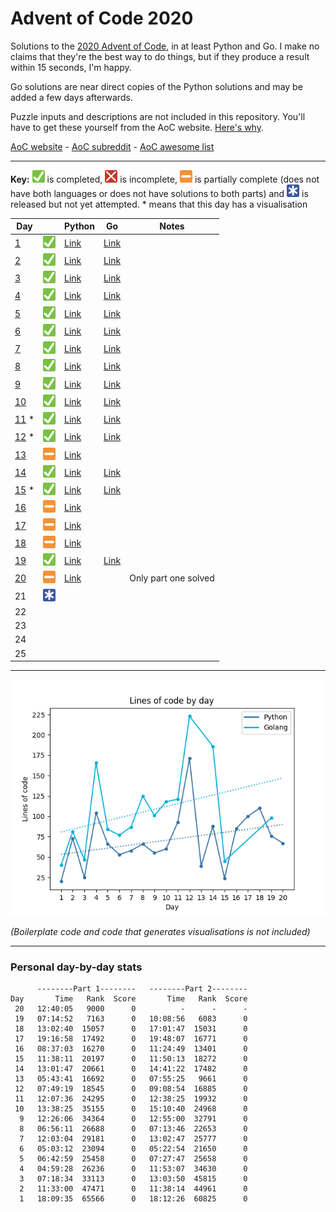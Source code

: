 # Advent of Code 2020

Solutions to the [2020 Advent of Code](https://adventofcode.com/2020), in at least Python and Go. I make no claims that they're the best way to do things, but if they produce a result within 15 seconds, I'm happy.

Go solutions are near direct copies of the Python solutions and may be added a few days afterwards.

Puzzle inputs and descriptions are not included in this repository. You'll have to get these yourself from the AoC website. [Here's why](https://www.reddit.com/r/adventofcode/comments/k99rod/sharing_input_data_were_we_requested_not_to/gf2ukkf/?context=3).

[AoC website](https://adventofcode.com) - [AoC subreddit](https://www.reddit.com/r/adventofcode) - [AoC awesome list](https://github.com/Bogdanp/awesome-advent-of-code)

---

**Key:** ![Completed][check] is completed, ![Incomplete][cross] is incomplete, ![Partially complete][partial] is partially complete (does not have both languages or does not have solutions to both parts) and ![Not yet attempted][pending] is released but not yet attempted. \* means that this day has a visualisation

<!-- PARSE START -->

| Day                                 |                                | Python                                    | Go                                    | Notes                |
| ----------------------------------- | ------------------------------ | ----------------------------------------- | ------------------------------------- | -------------------- |
| [1](/01-reportRepair)               | ![Completed][check]            | [Link](/01-reportRepair/python)           | [Link](/01-reportRepair/go)           |                      |
| [2](/02-passwordPhilosophy)         | ![Completed][check]            | [Link](/02-passwordPhilosophy/python)     | [Link](/02-passwordPhilosophy/go)     |                      |
| [3](/03-tobogganTrajectory)         | ![Completed][check]            | [Link](/03-tobogganTrajectory/python)     | [Link](/03-tobogganTrajectory/go)     |                      |
| [4](/04-passportProcessing)         | ![Completed][check]            | [Link](/04-passportProcessing/python)     | [Link](/04-passportProcessing/go)     |                      |
| [5](/05-binaryBoarding)             | ![Completed][check]            | [Link](/05-binaryBoarding/python)         | [Link](/05-binaryBoarding/go)         |                      |
| [6](/06-customCustoms)              | ![Completed][check]            | [Link](/06-customCustoms/python)          | [Link](/06-customCustoms/go)          |                      |
| [7](/07-handyHaversacks)            | ![Completed][check]            | [Link](/07-handyHaversacks/python)        | [Link](/07-handyHaversacks/go)        |                      |
| [8](/08-handheldHalting)            | ![Completed][check]            | [Link](/08-handheldHalting/python)        | [Link](/08-handheldHalting/go)        |                      |
| [9](/09-encodingError)              | ![Completed][check]            | [Link](/09-encodingError/python)          | [Link](/09-encodingError/go)          |                      |
| [10](/10-adapterArray)              | ![Completed][check]            | [Link](/10-adapterArray/python)           | [Link](/10-adapterArray/go)           |                      |
| [11](/11-seatingSystem) \*          | ![Completed][check]            | [Link](/11-seatingSystem/python)          | [Link](/11-seatingSystem/python)      |                      |
| [12](/12-rainRisk) \*               | ![Completed][check]            | [Link](/12-rainRisk/python)               | [Link](/12-rainRisk/go)               |                      |
| [13](/13-shuttleSearch)             | ![Partially complete][partial] | [Link](/13-shuttleSearch/python)          |                                       |                      |
| [14](/14-dockingData)               | ![Completed][check]            | [Link](/14-dockingData/python)            | [Link](/14-dockingData/go)            |                      |
| [15](/15-rambunctiousRecitation) \* | ![Completed][check]            | [Link](/15-rambunctiousRecitation/python) | [Link](/15-rambunctiousRecitation/go) |                      |
| [16](/16-ticketTranslation)         | ![Partially complete][partial] | [Link](/16-ticketTranslation/python)      |                                       |                      |
| [17](/17-conwayCubes)               | ![Partially complete][partial] | [Link](/17-conwayCubes/python)            |                                       |                      |
| [18](/18-operationOrder)            | ![Partially complete][partial] | [Link](/18-operationOrder/python)         |                                       |                      |
| [19](/19-monsterMessages)           | ![Completed][check]            | [Link](/19-monsterMessages/python)        | [Link](/19-monsterMessages/go)        |                      |
| [20](/20-jurassicJigsaw)            | ![Partially complete][partial] | [Link](/20-jurassicJigsaw/python)         |                                       | Only part one solved |
| 21                                  | ![Not yet attempted][pending]  |                                           |                                       |                      |
| 22                                  |                                |                                           |                                       |                      |
| 23                                  |                                |                                           |                                       |                      |
| 24                                  |                                |                                           |                                       |                      |
| 25                                  |                                |                                           |                                       |                      |

<!-- PARSE END -->

---

![Lines of code per day](https://github.com/codemicro/adventOfCode/blob/master/.github/clocgraph.png?raw=true)

_(Boilerplate code and code that generates visualisations is not included)_

---

<!-- RANK START -->

### Personal day-by-day stats

```
      --------Part 1--------   --------Part 2--------
Day       Time   Rank  Score       Time   Rank  Score
 20   12:40:05   9000      0          -      -      -
 19   07:14:52   7163      0   10:08:56   6083      0
 18   13:02:40  15057      0   17:01:47  15031      0
 17   19:16:58  17492      0   19:48:07  16771      0
 16   08:37:03  16270      0   11:24:49  13401      0
 15   11:38:11  20197      0   11:50:13  18272      0
 14   13:01:47  20661      0   14:41:22  17482      0
 13   05:43:41  16692      0   07:55:25   9661      0
 12   07:49:19  18545      0   09:08:54  16885      0
 11   12:07:36  24295      0   12:38:25  19932      0
 10   13:38:25  35155      0   15:10:40  24968      0
  9   12:26:06  34364      0   12:55:00  32791      0
  8   06:56:11  26688      0   07:13:46  22653      0
  7   12:03:04  29181      0   13:02:47  25777      0
  6   05:03:12  23094      0   05:22:54  21650      0
  5   06:42:59  25458      0   07:27:47  25658      0
  4   04:59:28  26236      0   11:53:07  34630      0
  3   07:18:34  33113      0   13:03:50  45815      0
  2   11:33:00  47471      0   11:38:14  44961      0
  1   18:09:35  65566      0   18:12:26  60825      0
```

<!-- RANK END -->

[check]: https://github.com/codemicro/adventOfCode/blob/master/.github/check.png?raw=true
[cross]: https://github.com/codemicro/adventOfCode/blob/master/.github/cross.png?raw=true
[partial]: https://github.com/codemicro/adventOfCode/blob/master/.github/partial.png?raw=true
[pending]: https://github.com/codemicro/adventOfCode/blob/master/.github/asterisk.png?raw=true
